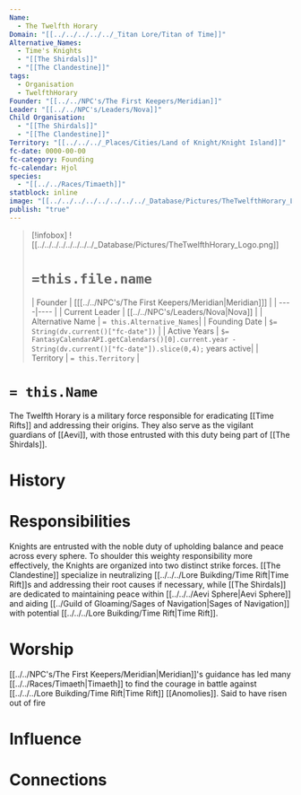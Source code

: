 ```yaml
---
Name:
  - The Twelfth Horary
Domain: "[[../../../../../_Titan Lore/Titan of Time]]"
Alternative_Names:
  - Time's Knights
  - "[[The Shirdals]]"
  - "[[The Clandestine]]"
tags:
  - Organisation
  - TwelfthHorary
Founder: "[[../../NPC's/The First Keepers/Meridian]]"
Leader: "[[../../NPC's/Leaders/Nova]]"
Child Organisation:
  - "[[The Shirdals]]"
  - "[[The Clandestine]]"
Territory: "[[../../../_Places/Cities/Land of Knight/Knight Island]]"
fc-date: 0000-00-00
fc-category: Founding
fc-calendar: Hjol
species:
  - "[[../../Races/Timaeth]]"
statblock: inline
image: "[[../../../../../../../../_Database/Pictures/TheTwelfthHorary_Logo.png]]"
publish: "true"
---
```

> [!infobox]
> ![[../../../../../../../../_Database/Pictures/TheTwelfthHorary_Logo.png]]
> # `=this.file.name`
> | Founder | [[[../../NPC's/The First Keepers/Meridian|Meridian]]] |
> | ----|---- |
> | Current Leader | [[../../NPC's/Leaders/Nova|Nova]] |
> | Alternative Name | `= this.Alternative_Names`|
> | Founding Date | `$= String(dv.current()["fc-date"])` |
> | Active Years | `$= FantasyCalendarAPI.getCalendars()[0].current.year - String(dv.current()["fc-date"]).slice(0,4);` years active|
> | Territory | `= this.Territory` |
# `= this.Name`

The Twelfth Horary is a military force responsible for eradicating [[Time Rifts]] and addressing their origins. They also serve as the vigilant guardians of [[Aevi]], with those entrusted with this duty being part of [[The Shirdals]].
# History
# Responsibilities 

Knights are entrusted with the noble duty of upholding balance and peace across every sphere. To shoulder this weighty responsibility more effectively, the Knights are organized into two distinct strike forces. [[The Clandestine]] specialize in neutralizing [[../../../Lore Buikding/Time Rift|Time Rift]]s and addressing their root causes if necessary, while [[The Shirdals]] are dedicated to maintaining peace within [[../../../Aevi Sphere|Aevi Sphere]]  and aiding [[../Guild of Gloaming/Sages of Navigation|Sages of Navigation]] with potential [[../../../Lore Buikding/Time Rift|Time Rift]].
# Worship

[[../../NPC's/The First Keepers/Meridian|Meridian]]'s guidance has led many [[../../Races/Timaeth|Timaeth]] to find the courage in battle against  [[../../../Lore Buikding/Time Rift|Time Rift]] [[Anomolies]]. Said to have risen out of fire
# Influence
# Connections


